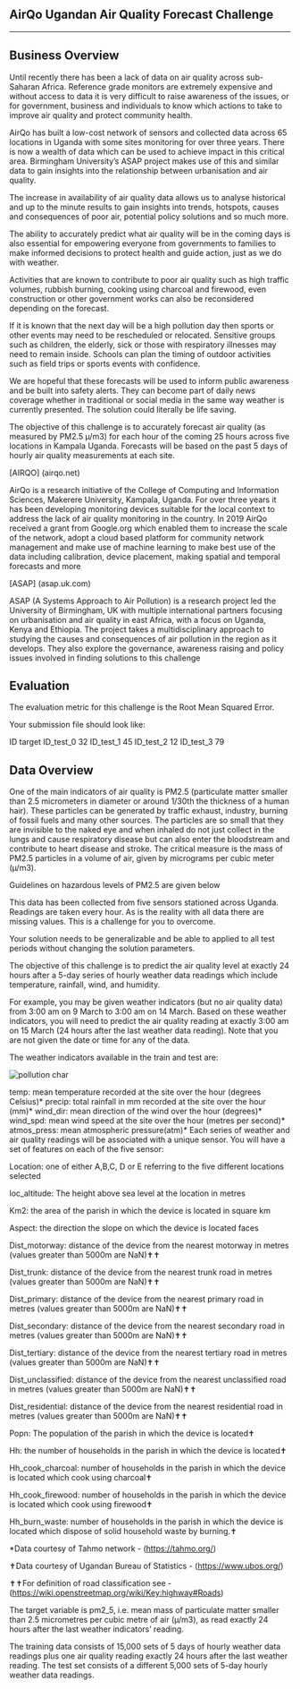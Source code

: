 ## AirQo Ugandan Air Quality Forecast Challenge
***

## Business Overview
Until recently there has been a lack of data on air quality across sub-Saharan Africa. Reference grade monitors are extremely expensive and without access to data it is very difficult to raise awareness of the issues, or for government, business and individuals to know which actions to take to improve air quality and protect community health.

AirQo has built a low-cost network of sensors and collected data across 65 locations in Uganda with some sites monitoring for over three years. There is now a wealth of data which can be used to achieve impact in this critical area. Birmingham University’s ASAP project makes use of this and similar data to gain insights into the relationship between urbanisation and air quality.

The increase in availability of air quality data allows us to analyse historical and up to the minute results to gain insights into trends, hotspots, causes and consequences of poor air, potential policy solutions and so much more.

The ability to accurately predict what air quality will be in the coming days is also essential for empowering everyone from governments to families to make informed decisions to protect health and guide action, just as we do with weather.

Activities that are known to contribute to poor air quality such as high traffic volumes, rubbish burning, cooking using charcoal and firewood, even construction or other government works can also be reconsidered depending on the forecast.

If it is known that the next day will be a high pollution day then sports or other events may need to be rescheduled or relocated. Sensitive groups such as children, the elderly, sick or those with respiratory illnesses may need to remain inside. Schools can plan the timing of outdoor activities such as field trips or sports events with confidence.

We are hopeful that these forecasts will be used to inform public awareness and be built into safety alerts. They can become part of daily news coverage whether in traditional or social media in the same way weather is currently presented. The solution could literally be life saving.

The objective of this challenge is to accurately forecast air quality (as measured by PM2.5 µ/m3) for each hour of the coming 25 hours across five locations in Kampala Uganda. Forecasts will be based on the past 5 days of hourly air quality measurements at each site.

[AIRQO] (airqo.net)

AirQo is a research initiative of the College of Computing and Information Sciences, Makerere University, Kampala, Uganda. For over three years it has been developing monitoring devices suitable for the local context to address the lack of air quality monitoring in the country. In 2019 AirQo received a grant from Google.org which enabled them to increase the scale of the network, adopt a cloud based platform for community network management and make use of machine learning to make best use of the data including calibration, device placement, making spatial and temporal forecasts and more


[ASAP] (asap.uk.com)

ASAP (A Systems Approach to Air Pollution) is a research project led the University of Birmingham, UK with multiple international partners focusing on urbanisation and air quality in east Africa, with a focus on Uganda, Kenya and Ethiopia. The project takes a multidisciplinary approach to studying the causes and consequences of air pollution in the region as it develops. They also explore the governance, awareness raising and policy issues involved in finding solutions to this challenge

## Evaluation
The evaluation metric for this challenge is the Root Mean Squared Error.

Your submission file should look like:

ID          target
ID_test_0     32
ID_test_1     45
ID_test_2     12
ID_test_3     79


## Data Overview

One of the main indicators of air quality is PM2.5 (particulate matter smaller than 2.5 micrometers in diameter or around 1/30th the thickness of a human hair). These particles can be generated by traffic exhaust, industry, burning of fossil fuels and many other sources. The particles are so small that they are invisible to the naked eye and when inhaled do not just collect in the lungs and cause respiratory disease but can also enter the bloodstream and contribute to heart disease and stroke. The critical measure is the mass of PM2.5 particles in a volume of air, given by micrograms per cubic meter (µ/m3).

Guidelines on hazardous levels of PM2.5 are given below

This data has been collected from five sensors stationed across Uganda. Readings are taken every hour. As is the reality with all data there are missing values. This is a challenge for you to overcome.

Your solution needs to be generalizable and be able to applied to all test periods without changing the solution parameters.

The objective of this challenge is to predict the air quality level at exactly 24 hours after a 5-day series of hourly weather data readings which include temperature, rainfall, wind, and humidity.

For example, you may be given weather indicators (but no air quality data) from 3:00 am on 9 March to 3:00 am on 14 March. Based on these weather indicators, you will need to predict the air quality reading at exactly 3:00 am on 15 March (24 hours after the last weather data reading). Note that you are not given the date or time for any of the data.

The weather indicators available in the train and test are:

![pollution char](https://zindpublic.blob.core.windows.net/public/uploads/image_attachment/image/353/1db05d58-d185-4e39-9b56-f1f0b37a608d.png)

temp: mean temperature recorded at the site over the hour (degrees Celsius)*
precip: total rainfall in mm recorded at the site over the hour (mm)*
wind_dir: mean direction of the wind over the hour (degrees)*
wind_spd: mean wind speed at the site over the hour (metres per second)*
atmos_press: mean atmospheric pressure(atm)*
Each series of weather and air quality readings will be associated with a unique sensor. You will have a set of features on each of the five sensor:

Location: one of either A,B,C, D or E referring to the five different locations selected

loc_altitude: The height above sea level at the location in metres

Km2: the area of the parish in which the device is located in square km

Aspect: the direction the slope on which the device is located faces

Dist_motorway: distance of the device from the nearest motorway in metres (values greater than 5000m are NaN)✝✝

Dist_trunk: distance of the device from the nearest trunk road in metres (values greater than 5000m are NaN)✝✝

Dist_primary: distance of the device from the nearest primary road in metres (values greater than 5000m are NaN)✝✝

Dist_secondary: distance of the device from the nearest secondary road in metres (values greater than 5000m are NaN)✝✝

Dist_tertiary: distance of the device from the nearest tertiary road in metres (values greater than 5000m are NaN)✝✝

Dist_unclassified: distance of the device from the nearest unclassified road in metres (values greater than 5000m are NaN)✝✝

Dist_residential: distance of the device from the nearest residential road in metres (values greater than 5000m are NaN)✝✝

Popn: The population of the parish in which the device is located✝

Hh: the number of households in the parish in which the device is located✝

Hh_cook_charcoal: number of households in the parish in which the device is located which cook using charcoal✝

Hh_cook_firewood: number of households in the parish in which the device is located which cook using firewood✝

Hh_burn_waste: number of households in the parish in which the device is located which dispose of solid household waste by burning.✝

*Data courtesy of Tahmo network - (https://tahmo.org/)

✝Data courtesy of Ugandan Bureau of Statistics - (https://www.ubos.org/)

✝✝For definition of road classification see - (https://wiki.openstreetmap.org/wiki/Key:highway#Roads)

The target variable is pm2_5, i.e. mean mass of particulate matter smaller than 2.5 micrometres per cubic metre of air (µ/m3), as read exactly 24 hours after the last weather indicators’ reading.

The training data consists of 15,000 sets of 5 days of hourly weather data readings plus one air quality reading exactly 24 hours after the last weather reading. The test set consists of a different 5,000 sets of 5-day hourly weather data readings.

